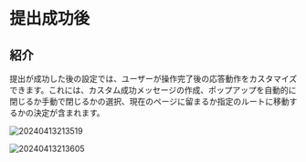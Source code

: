 # 提出成功後

## 紹介

提出が成功した後の設定では、ユーザーが操作完了後の応答動作をカスタマイズできます。これには、カスタム成功メッセージの作成、ポップアップを自動的に閉じるか手動で閉じるかの選択、現在のページに留まるか指定のルートに移動するかの決定が含まれます。

![20240413213519](https://static-docs.nocobase.com/20240413213519.png)

![20240413213605](https://static-docs.nocobase.com/20240413213605.png)

